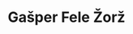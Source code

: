 ---
SICRIS: Assist. Gašper Fele Žorž, PhD
draft: false
fixName: gašper_fele_žorž
lab: Laboratory for Ubiquitous systems
labPos: Laboratory Member
location: R3.53 - Laboratorij LUSY
mailInfo: gasper.felezorz@fri.uni-lj.si
officeHours: null
profName: Assist. Gašper Fele Žorž, PhD
profTitle: IT Support Services
telephoneInfo: null
title: Gašper Fele Žorž
---